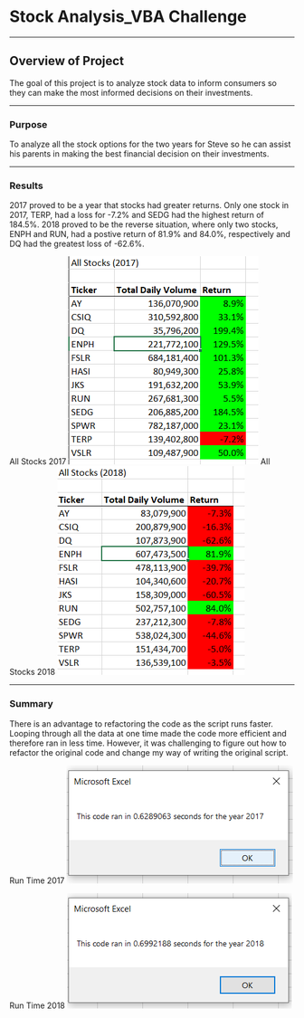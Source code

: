 # Stock Analysis_VBA Challenge
___

## Overview of Project

The goal of this project is to analyze stock data to inform consumers so they can make the most informed decisions on their investments. 
___

### Purpose

To analyze all the stock options for the two years for Steve so he can assist his parents in making the best financial decision on their investments. 
___

### Results

2017 proved to be a year that stocks had greater returns.  Only one stock in 2017, TERP, had a loss for -7.2% and SEDG had the highest return of 184.5%. 2018 proved to be the reverse situation, where only two stocks, ENPH and RUN, had a postive return of 81.9% and 84.0%, respectively and DQ had the greatest loss of -62.6%. 

All Stocks 2017 ![All Stocks 2017](https://github.com/laura3kids/VBA-Challenge/blob/main/All%20Stocks%202017.png)
All Stocks 2018 ![All Stocks 2018](https://github.com/laura3kids/VBA-Challenge/blob/main/All%20Stocks%202018.png)
___

### Summary

There is an advantage to refactoring the code as the script runs faster.  Looping through all the data at one time made the code more efficient and therefore ran in less time. However, it was challenging to figure out how to refactor the original code and change my way of writing the original script. 

Run Time 2017 ![Run_Time_2017](https://github.com/laura3kids/VBA-Challenge/blob/main/VBA_Challenge_2017.png)

Run Time 2018 ![Run_Time_2018](https://github.com/laura3kids/VBA-Challenge/blob/main/VBA_Challenge_2018.png)


